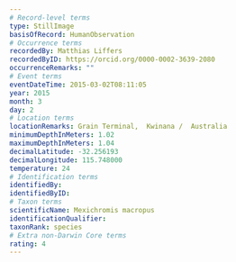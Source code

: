 ```yaml
---
# Record-level terms
type: StillImage
basisOfRecord: HumanObservation
# Occurrence terms
recordedBy: Matthias Liffers
recordedByID: https://orcid.org/0000-0002-3639-2080
occurrenceRemarks: ""
# Event terms
eventDateTime: 2015-03-02T08:11:05
year: 2015
month: 3
day: 2
# Location terms
locationRemarks: Grain Terminal,  Kwinana /  Australia
minimumDepthInMeters: 1.02
maximumDepthInMeters: 1.04
decimalLatitude: -32.256193
decimalLongitude: 115.748000
temperature: 24
# Identification terms
identifiedBy: 
identifiedByID: 
# Taxon terms
scientificName: Mexichromis macropus
identificationQualifier: 
taxonRank: species
# Extra non-Darwin Core terms
rating: 4
---
```

